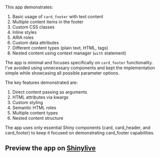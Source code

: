 This app demonstrates:

1. Basic usage of `card_footer` with text content
2. Multiple content items in the footer
3. Custom CSS classes
4. Inline styles
5. ARIA roles
6. Custom data attributes
7. Different content types (plain text, HTML, tags)
8. Nested content using context manager (`with` statement)

The app is minimal and focuses specifically on `card_footer` functionality. I've avoided using unnecessary components and kept the implementation simple while showcasing all possible parameter options.

The key features demonstrated are:

1. Direct content passing as arguments
2. HTML attributes via kwargs
3. Custom styling
4. Semantic HTML roles
5. Multiple content types
6. Nested content structure

The app uses only essential Shiny components (card, card_header, and card_footer) to keep it focused on demonstrating card_footer capabilities.
## Preview the app on [Shinylive](https://shinylive.io/py/app/#h=0&code=NobwRAdghgtgpmAXAAjFADugdOgnmAGlQGMB7CAFzkqVQDMAnUmZAZwAsBLCXLOAD3QM4rVsk4x0pBhXER0AVwpEFnIsIgATOAwA6EfQGJkAZTiz0UAOZxkpdBU7kx3YgBsFm7leSOKbuH1VHGs4AH17ClYACj8AgF5dMABhKAZNZAAxUlIqBmQAETgYUiSiOk43NygAIwSAFQYFOABKfSNkZOEoKmQoZGI0jIB3Tgp2ZDocvN9SZG0SiFYKBh7bGqhWTmJkS1X4PNZ9UfHkYMH06LoFKrDWYmFqeMbmonY4Tit2CkSwAGYAAwA9D8MriTS-C6aACMSRaiH0yCRZ04WChYXeUG0DGiSQAQpttp0hsgThMABJwLE6OGI5FJepcFxifobLY7KGksYTTHYvpaSbTGlgOlI85DMJTXI6XFgbLS-JkSjUChg9ybVhhX41KwAWjcn2+tIMEGMXSpvSgEFy70VJIocw4pGG804dDoOhVA3IVEovlw6BEckFCuO3JRaKGVxubjuDzgTxecDeHy+PySgOBoMI4MhQwATHCERBkRH0byZUlUukuadksx0AF+FkhXowG0S-SwIzOGJOU7hmIvO7PX6KAGg6Q6N7lX7uCG8klRchl2SyxKpXlovDl6XguT6gBZAAysoAPMsmBArAA+PGkNwZKj8ChngD0l-It+Npb3qIo1isFgrCWBAsrIAAPiuObLLgCRJDAaRWNwKAAsg0JZgA3D+v5iv+gF8DAsoAKKSOwhIAF5wE+Aiqu2u7IsEAFWEBIFWuBUFgrB8FgIhDDIRAqHoVhOG4UxBFsWBSQAEpwFYNxpL4tFceOPFkG40goFYjwQNh9EmsYACCmgZP04ycDWnJrtweRQMQjgAG62HAATwJQLglpuNIQGu4qXNctz3DpzxNMmyDvIa6b-ECIJgpwEJJFCfxFsufmaBiVLYrK1YjOGACSyqrPZnBOS2ob6aWDJMgMJLkR5tnFaVLnFCqHniFEC7Csuq7hmlkqttE6qiFqSSaLqdBNsgABWCjLG6uC6kqvoULqNTmMMCYllABpWBAupjMUrCLSqwo7p2YmotwigUGEdmOOQYQ1EoDpSeduFdjUFAGDmVYGsQADWyCHoEP1ve9AzVMN2pfbqQgSGkuBLmDyIduDDFIgAAho2JYM+qrI0i2jTu42z-WEZAKJQ27FuDpZusg1qyFdShYJ9YFnbT73CBQCgMCWSQAHJzCTANiLg5hI5zSLc7znm-aT1HICAzMUKzX3bgAvr4EgiEkYAawAukAA)
